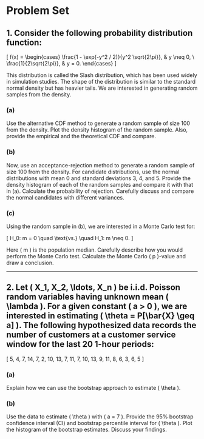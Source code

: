 # Problem Set

## 1. Consider the following probability distribution function:

\[
f(x) = 
\begin{cases} 
\frac{1 - \exp(-y^2 / 2)}{y^2 \sqrt{2\pi}}, & y \neq 0, \\ 
\frac{1}{2\sqrt{2\pi}}, & y = 0.
\end{cases}
\]

This distribution is called the Slash distribution, which has been used widely in simulation studies. The shape of the distribution is similar to the standard normal density but has heavier tails. We are interested in generating random samples from the density.

### (a)
Use the alternative CDF method to generate a random sample of size 100 from the density. Plot the density histogram of the random sample. Also, provide the empirical and the theoretical CDF and compare.

### (b)
Now, use an acceptance-rejection method to generate a random sample of size 100 from the density. For candidate distributions, use the normal distributions with mean 0 and standard deviations 3, 4, and 5. Provide the density histogram of each of the random samples and compare it with that in (a). Calculate the probability of rejection. Carefully discuss and compare the normal candidates with different variances.

### (c)
Using the random sample in (b), we are interested in a Monte Carlo test for:

\[
H_0: m = 0 \quad \text{vs.} \quad H_1: m \neq 0.
\]

Here \( m \) is the population median. Carefully describe how you would perform the Monte Carlo test. Calculate the Monte Carlo \( p \)-value and draw a conclusion.

---

## 2. Let \( X_1, X_2, \ldots, X_n \) be i.i.d. Poisson random variables having unknown mean \( \lambda \). For a given constant \( a > 0 \), we are interested in estimating \( \theta = P[\bar{X} \geq a] \). The following hypothesized data records the number of customers at a customer service window for the last 20 1-hour periods:

\[
5, 4, 7, 14, 7, 2, 10, 13, 7, 11, 7, 10, 13, 9, 11, 8, 6, 3, 6, 5
\]

### (a)
Explain how we can use the bootstrap approach to estimate \( \theta \).

### (b)
Use the data to estimate \( \theta \) with \( a = 7 \). Provide the 95% bootstrap confidence interval (CI) and bootstrap percentile interval for \( \theta \). Plot the histogram of the bootstrap estimates. Discuss your findings.
